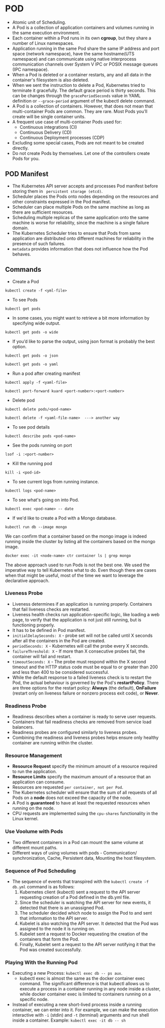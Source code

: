 # POD

- Atomic unit of Scheduling.
- A Pod is a collection of application containers and volumes running in the same execution environment.
- Each container within a Pod runs in its own **cgroup**, but they share a number of Linux namespaces.
- Application running in the same Pod share the same IP address and port space (network namespace), have the same
  hostname(UTS namespace) and can communicate using native interprocess communication channels over System V IPC or
  POSIX message queues (IPC namespace).
- When a Pod is deleted or a container restarts, any and all data in the container's filesystem is also deleted.
- When we sent the instruction to delete a Pod, Kubernetes tried to terminate it gracefully. The default grace period is thirty seconds. This can be changes through the ```gracePeriodSeconds```
  value in YAML definition or ```--grace-period``` argument of the kubectl delete command.
- A Pod is a collection of containers. However, that does not mean that multi-container Pods are common. They are rare. Most Pods you’ll create will be single container units.
- A frequent use case of multi-container Pods used for:
  - Continuous integrations (CI)
  - Continuous Delivery (CD)
  - Continuous Deployment processes (CDP)
- Excluding some special cases, Pods are not meant to be created directly.
- Do not create Pods by themselves. Let one of the controllers create Pods for you.


## POD Manifest

- The Kubernetes API server accepts and processes Pod manifest before storing them in ``` persistent storage (etcd)```.
- Scheduler places the Pods onto nodes depending on the resources and other constraints expressed in the Pod manifest.
- Scheduler can place multiple Pods on the same machine as long as there are sufficient resources.
- Scheduling multiple replicas of the same application onto the same machine is worse for reliability, since the
  machine is a single failure domain.
- The Kubernetes Scheduler tries to ensure that Pods from same application are distributed onto different machines
  for reliability in the presence of such failures.
- ```metadata``` provides information that does not influence how the Pod behaves. 

## Commands

- Create a Pod
```
kubectl create -f <yml-file>
```

- To see Pods
```
kubectl get pods
```

- In some cases, you might want to retrieve a bit more information by specifying wide output.
```
kubectl get pods -o wide
```

- If you’d like to parse the output, using json format is probably the best option.
```
kubectl get pods -o json

kubectl get pods -o yaml
```

- Run a pod after creating manifest
```
kubectl apply -f <yaml-file>

kubectl port-forward kuard <port-number>:<port-number>
```

- Delete pod
```
kubectl delete pods/<pod-name>

kubectl delete -f <yaml-file-name>  ---> another way
```

- To see pod details
```
kubectl describe pods <pod-name>
```

- See the pods running on port
```
lsof -i :<port-number>
```

- Kill the running pod
```
kill -i <pod-id>
```

- To see current logs from running instance.
```
kubectl logs <pod-name>
```

- To see what's going on into Pod.
```
kubectl exec <pod-name> -- date
```
- If we'd like to create a Pod with a Mongo database.
```
kubectl run db --image mongo
```
We can confirm that a container based on the mongo image is indeed running inside the cluster by listing all the containers 
based on the mongo image.
```
docker exec -it <node-name> ctr container ls | grep mongo
```
The above approach used to run Pods is not the best one. We used the imperative way to tell Kubernetes what to do. Even 
though there are cases when that might be useful, most of the time we want to leverage the declarative approach.

### Liveness Probe

- Liveness determines if an application is running properly. Containers that fail liveness checks are restarted.
- Liveness health checks run application-specific logic, like loading a web page, to verify that the application
  is not just still running, but is functioning properly.
- It has to be defined in Pod manifest.
- ```initialDelaySeconds: X``` - probe set will not be called until X seconds after all the containers in the Pod
  are created.
- ```periodSeconds: X``` - Kubernetes will call the probe every X seconds.
- ```failureThreshold: X``` - If more than X consecutive probes fail, the container will fail and restart.
- ```timeoutSeconds: X``` - The probe must respond within the X second timeout and the HTTP status code must be equal
  to or greater than 200 and less than 400 to be considered successful.
- While the default response to a failed liveness check is to restart the Pod, the actual behaviour is governed by
  the Pod's **restartPolicy**. There are three options for the restart policy: **Always** (the default), **OnFailure**
  (restart only on liveness failure or nonzero process exit code), or **Never**.


### Readiness Probe

- Readiness describes when a container is ready to serve user requests.
- Containers that fail readiness checks are removed from service load balancers.
- Readiness probes are configured similarly to liveness probes.
- Combining the readiness and liveness probes helps ensure only healthy container are running within the cluster.

### Resource Management

- **Resource Request** specify the minimum amount of a resource required to run the application.
- **Resource Limits** specify the maximum amount of a resource that an application can consume.
- Resources are requested ```per container, not per Pod```.
- The Kubernetes scheduler will ensure that the sum of all requests of all Pods on a **node** does not exceed the capacity
  of the node.
- A Pod is **guaranteed** to have at least the requested resources when running on the node.
- CPU requests are implemented suing the ```cpu-shares``` functionality in the Linux kernel.

### Use Voolume with Pods

- Two different containers in a Pod can mount the same volume at different mount paths.
- Different ways of using volumes with pods - Communication/ synchronization, Cache, Persistent data, Mounting the
  host filesystem.

### Sequence of Pod Scheduling

- The sequence of events that transpired with the ```kubectl create -f db.yml``` command is as follows:
  1. Kubernetes client (kubectl) sent a request to the API server requesting creation of a Pod defined in the db.yml file.
  2. Since the scheduler is watching the API server for new events, it detected that there is an unassigned Pod.
  3. The scheduler decided which node to assign the Pod to and sent that information to the API server.
  4. Kubelet is also watching the API server. It detected that the Pod was assigned to the node it is running on.
  5. Kubelet sent a request to Docker requesting the creation of the containers that form the Pod.
  6. Finally, Kubelet sent a request to the API server notifying it that the Pod was created successfully.
  
### Playing With the Running Pod

- Executing a new Process: ```kubectl exec db -- ps aux```. 
  - kubectl exec is almost the same as the docker container exec command. The significant difference is that kubectl allows us
    to execute a process in a container running in any node inside a cluster, while docker container exec is limited to containers running on a specific node.
- Instead of executing a new short-lived process inside a running container, we can enter into it. For example, 
  we can make the execution interactive with ```-i``` (stdin) and ```-t``` (terminal) arguments and run shell inside a container.
  Example: ```kubectl exec -it db -- sh```

